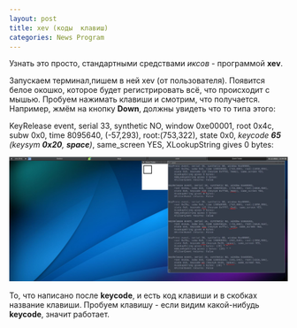 ```yaml
---
layout: post
title: xev (коды  клавиш)
categories: News Program
---
```


Узнать это просто, стандартными средствами *иксов* - программой **xev**.

 Запускаем терминал,пишем в ней xev (от пользователя). Появится белое окошко, которое будет 
  регистрировать всё, что происходит с мышью. Пробуем нажимать клавиши и смотрим, что получается.
 Например, жмём на кнопку **Down**, должны увидеть что то типа этого:

 KeyRelease event, serial 33, synthetic NO, window 0xe00001, root 0x4c, subw 0x0, time 8095640, 
  (-57,293), root:(753,322), state 0x0, *keycode **65** (keysym **0x20**, **space**)*, 
 same_screen YES, XLookupString gives 0 bytes:

![](/image/xev.jpg)

 То, что написано после **keycode**, и есть код клавиши и в скобках название клавиши. Пробуем 
 клавишу - 
 если видим какой-нибудь 
 **keycode**, значит работает.